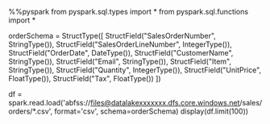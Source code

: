 
%%pyspark
from pyspark.sql.types import *
from pyspark.sql.functions import *

orderSchema = StructType([
    StructField("SalesOrderNumber", StringType()),
    StructField("SalesOrderLineNumber", IntegerType()),
    StructField("OrderDate", DateType()),
    StructField("CustomerName", StringType()),
    StructField("Email", StringType()),
    StructField("Item", StringType()),
    StructField("Quantity", IntegerType()),
    StructField("UnitPrice", FloatType()),
    StructField("Tax", FloatType())
    ])

df = spark.read.load('abfss://files@datalakexxxxxxx.dfs.core.windows.net/sales/orders/*.csv', format='csv', schema=orderSchema)
display(df.limit(100))



